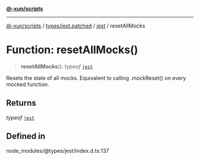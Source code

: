[**@-xun/scripts**](../../../../../README.md)

***

[@-xun/scripts](../../../../../README.md) / [types/jest.patched](../../../README.md) / [jest](../README.md) / resetAllMocks

# Function: resetAllMocks()

> **resetAllMocks**(): *typeof* [`jest`](../README.md)

Resets the state of all mocks.
Equivalent to calling .mockReset() on every mocked function.

## Returns

*typeof* [`jest`](../README.md)

## Defined in

node\_modules/@types/jest/index.d.ts:137
